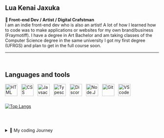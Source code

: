 ## Lua Kenai Jaxuka 

 **🌸 Front-end Dev / Artist / Digital Crafstman**
 <br>
I am an indie front-end dev who is also an artist!
A lot of how I learned how to code was to make applications or websites for my own brand/business (Fraymotiff).
I have a degree in Art Bachelor and am taking classes of the Computer Science degree in the same university I got my first degree (UFRGS) and plan to get in the full course soon.
___

<br>

## Languages and tools



          
 <img src="https://cdn.jsdelivr.net/gh/devicons/devicon@latest/icons/html5/html5-original.svg" width="40" height="40" align="left" alt="HTML" style="padding-right:10px;"/>


          
<img src="https://cdn.jsdelivr.net/gh/devicons/devicon@latest/icons/css3/css3-original.svg" width="40" height="40" align="left" alt="CSS" style="padding-right:10px;"/>
<img src="https://cdn.jsdelivr.net/gh/devicons/devicon@latest/icons/javascript/javascript-original.svg"
           width="40" height="40" align="left" alt="Javsacript" style="padding-right:10px;"/>

 <img src="https://cdn.jsdelivr.net/gh/devicons/devicon@latest/icons/typescript/typescript-original.svg" width="40" height="40" align="left" alt="Typescript" style="padding-right:10px;"/>

 
<img src="https://cdn.jsdelivr.net/gh/devicons/devicon@latest/icons/discordjs/discordjs-original.svg" width="40" height="40" align="left" alt="Discord.JS" style="padding-right:10px;"/>

 <img src="https://cdn.jsdelivr.net/gh/devicons/devicon@latest/icons/nodejs/nodejs-plain-wordmark.svg" width="40" height="40" align="left" alt="Node.JS" style="padding-right:10px;"/>


          

 <img loading="lazy" src="https://cdn.jsdelivr.net/gh/devicons/devicon/icons/git/git-original.svg" width="40" height="40" align="left" alt="Git" style="padding-right:10px;"/>

 

 <img loading="lazy" src="https://cdn.jsdelivr.net/gh/devicons/devicon/icons/vscode/vscode-original.svg" width="40" height="40" align="left" alt="VScode" style="padding-right:10px;"/>

 <br><br> <br>

 
[![Top Langs](https://github-readme-stats.vercel.app/api/top-langs/?username=luakenai)](https://github.com/anuraghazra/github-readme-stats)

<br><br>


<details>

<summary>🌸 My coding Journey</summary>

### How it all started

I was around 11 years old when I first discovered the world of coding, I wanted to edit and add images to my Neopet's page, so I learned a bit of HTML to do so. Around age 14-15 I discovered tumblr, and i that blogging site, there was the option to edit your own blog theme using Styles, I remember adding autoplayers for muisc, gifs, animations, edit the background and more!
The last thing related to coding I did before I took it more seriously was attempting a Discord bot back in 2018, without any prior knowledge to javascript, it was qyuite the challenge! In the end, I was succesfull! It was an achievement I will never forget.

### Taking the next step
Around 2020 I started a course to become a fullstack developer, it took me a bit to get the hang of coding again , but once I did I started developing my first simple websites, not looking too proffessional, but I was proud of my progress. 
Nowadays I have done another discord bot in honor of the old times, am working on professional websites for my portfolio, and taking classes for C# and racket as well.

</details>
          


